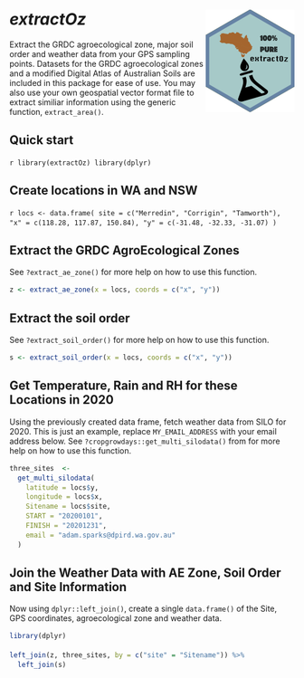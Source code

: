 
# _extractOz_ <img src="man/figures/logo.png" align="right" />

Extract the GRDC agroecological zone, major soil order and weather data from your GPS sampling points.
Datasets for the GRDC agroecological zones and a modified Digital Atlas of Australian Soils are included in this package for ease of use.
You may also use your own geospatial vector format file to extract similiar information using the generic function, `extract_area()`.

## Quick start

`r
library(extractOz)
library(dplyr)
`

## Create locations in WA and NSW

`r
locs <- data.frame(
  site = c("Merredin", "Corrigin", "Tamworth"),
  "x" = c(118.28, 117.87, 150.84),
  "y" = c(-31.48, -32.33, -31.07)
)
`

## Extract the GRDC AgroEcological Zones

See `?extract_ae_zone()` for more help on how to use this function.

```r
z <- extract_ae_zone(x = locs, coords = c("x", "y"))
```

## Extract the soil order

See `?extract_soil_order()` for more help on how to use this function.

```r
s <- extract_soil_order(x = locs, coords = c("x", "y"))
```

## Get Temperature, Rain and RH for these Locations in 2020

Using the previously created data frame, fetch weather data from SILO for 2020.
This is just an example, replace `MY_EMAIL_ADDRESS` with your email address below.
See `?cropgrowdays::get_multi_silodata()` from for more help on how to use this function.

```r
three_sites  <-
  get_multi_silodata(
    latitude = locs$y,
    longitude = locs$x,
    Sitename = locs$site,
    START = "20200101",
    FINISH = "20201231",
    email = "adam.sparks@dpird.wa.gov.au"
  )
```

## Join the Weather Data with AE Zone, Soil Order and Site Information

Now using `dplyr::left_join()`, create a single `data.frame()` of the Site, GPS coordinates, agroecological zone and weather data.

```r
library(dplyr)

left_join(z, three_sites, by = c("site" = "Sitename")) %>% 
  left_join(s)
```
